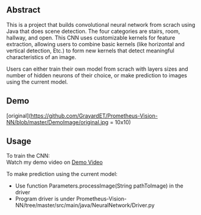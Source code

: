 ## Abstract
This is a project that builds convolutional neural network from scrach using Java that does scene detection. The four categories are stairs, room, hallway, and open. This CNN uses customizable kernels for feature extraction, allowing users to combine basic kernels (like horizontal and vertical detection, Etc.) to form new kernels that detect meaningful characteristics of an image.  
  
Users can either train their own model from scrach with layers sizes and number of hidden neurons of their choice, or make prediction to images using the current model.

## Demo
[original](https://github.com/GrayardET/Prometheus-Vision-NN/blob/master/DemoImage/original.jpg = 10x10)
## Usage
To train the CNN:  
Watch my demo video on [Demo Video](https://www.youtube.com/watch?v=hOvhwzl06vo)  
  
    
To make prediction using the current model:  
* Use function Parameters.processImage(String pathToImage) in the driver  
* Program driver is under Prometheus-Vision-NN/tree/master/src/main/java/NeuralNetwork/Driver.py  